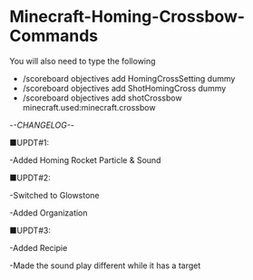 # Minecraft-Homing-Crossbow-Commands
You will also need to type the following
- /scoreboard objectives add HomingCrossSetting dummy
- /scoreboard objectives add ShotHomingCross dummy
- /scoreboard objectives add shotCrossbow minecraft.used:minecraft.crossbow

-*-CHANGELOG-*-

■UPDT#1:

-Added Homing Rocket Particle & Sound

■UPDT#2:

-Switched to Glowstone

-Added Organization

■UPDT#3:

-Added Recipie

-Made the sound play different while it has a target
